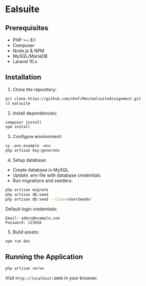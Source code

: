 # Ealsuite


## Prerequisites
- PHP >= 8.1
- Composer
- Node.js & NPM
- MySQL/MariaDB
- Laravel 10.x

## Installation
1. Clone the repository:
```bash
git clone https://github.com/shefiMon/ealsuiteAssignment.git
cd ealsuite
```

2. Install dependencies:
```bash
composer install
npm install
```

3. Configure environment:
```bash
cp .env.example .env
php artisan key:generate
```

4. Setup database:
- Create database in MySQL
- Update .env file with database credentials
- Run migrations and seeders:
```bash
php artisan migrate
php artisan db:seed
php artisan db:seed --class=UserSeeder
```

Default login credentials:
```
Email: admin@example.com
Password: 123456
```

5. Build assets:
```bash
npm run dev
```

## Running the Application
```bash
php artisan serve
```
Visit `http://localhost:8000` in your browser.

